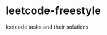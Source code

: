 # leetcode-freestyle

leetcode tasks and their solutions













































 





